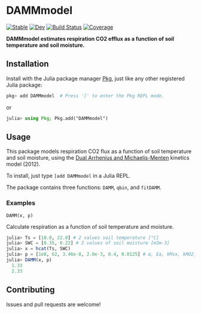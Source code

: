 # DAMMmodel

[![Stable](https://img.shields.io/badge/docs-stable-blue.svg)](https://CUPofTEAproject.github.io/DAMMmodel.jl/stable)
[![Dev](https://img.shields.io/badge/docs-dev-blue.svg)](https://CUPofTEAproject.github.io/DAMMmodel.jl/dev)
[![Build Status](https://github.com/CUPofTEAproject/DAMMmodel.jl/workflows/CI/badge.svg)](https://github.com/CUPofTEAproject/DAMMmodel.jl/actions)
[![Coverage](https://codecov.io/gh/CUPofTEAproject/DAMMmodel.jl/branch/master/graph/badge.svg)](https://codecov.io/gh/CUPofTEAproject/DAMMmodel.jl)

**DAMMmodel estimates respiration CO2 efflux as a function of soil temperature and soil moisture.**

## Installation

Install with the Julia package manager [Pkg](https://pkgdocs.julialang.org/), just like any other registered Julia package:

```jl
pkg> add DAMMmodel  # Press ']' to enter the Pkg REPL mode.
```
or
```jl
julia> using Pkg; Pkg.add("DAMMmodel")
```

## Usage

This package models respiration CO2 flux as a function of soil temperature and soil moisture, using 
the [Dual Arrhenius and Michaelis-Menten](https://doi.org/10.1111/j.1365-2486.2011.02546.x) kinetics model (2012). 

To install, just type `]add DAMMmodel` in a Julia REPL. 

The package contains three functions: `DAMM`, `qbin`, and `fitDAMM`. 

### Examples

    DAMM(x, p)
Calculate respiration as a function of soil temperature and moisture.

```jl
julia> Ts = [18.0, 22.0] # 2 values soil temperature [°C]
julia> SWC = [0.35, 0.22] # 2 values of soil moisture [m3m-3]
julia> x = hcat(Ts, SWC)
julia> p = [1e8, 62, 3.46e-8, 2.0e-3, 0.4, 0.0125] # α, Ea, kMsx, kMO2, Sxtot
julia> DAMM(x, p)
  1.33
  2.33
```

## Contributing

Issues and pull requests are welcome!
